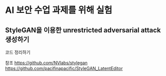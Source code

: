 # AI 보안 수업 과제를 위해 실험
## StyleGAN을 이용한 unrestricted adversarial attack 생성하기  
코드 정리하기  

참조 
https://github.com/NVlabs/stylegan  
https://github.com/pacifinapacific/StyleGAN_LatentEditor

